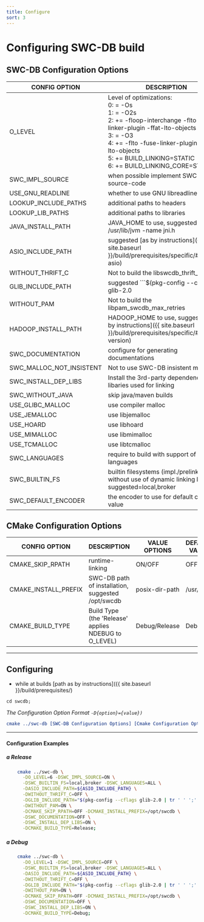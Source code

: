 ```yaml
---
title: Configure
sort: 3
---
```




# Configuring SWC-DB build

## SWC-DB Configuration Options

| CONFIG OPTION | DESCRIPTION | VALUE OPTIONS | DEFAULT VALUE |
| ---  | --- | --- | --- |
|O_LEVEL| Level of optimizations: <br/>  0: = -Os <br/>  1: = -O2s <br/>  2: += -floop-interchange -flto -fuse-linker-plugin -ffat-lto-objects <br/>  3: = -O3 <br/>  4: += -flto -fuse-linker-plugin -ffat-lto-objects<br/>  5: += BUILD_LINKING=STATIC <br/>  6: += BUILD_LINKING_CORE=STATIC | 0-7 | 3 |
|SWC_IMPL_SOURCE| when possible implement SWC-DB source-code | ON/OFF | OFF |
|USE_GNU_READLINE| whether to use GNU libreadline | ON/OFF | OFF |
|LOOKUP_INCLUDE_PATHS| additional paths to headers | posix-dir-path_LIST; | "/opt/local/include;/usr/local/include;usr/local/lib;/usr/include" |
|LOOKUP_LIB_PATHS| additional paths to libraries | posix-dir-path_LIST; | "/opt/local/lib;/usr/local/lib;/usr/lib;/lib" |
|JAVA_INSTALL_PATH| JAVA_HOME to use, suggested ```$(find /usr/lib/jvm -name jni.h | sed s"/\/include\/jni.h//"g)``` | posix-dir-path | ENV{JAVA_HOME} |
|ASIO_INCLUDE_PATH| suggested [as by instructions]({{ site.baseurl }}/build/prerequisites/specific/#version-asio) | posix-dir-path | "" |
|WITHOUT_THRIFT_C| Not to build the libswcdb_thrift_c | ON/OFF | OFF |
|GLIB_INCLUDE_PATH| suggested ```$(pkg-config --cflags glib-2.0 | tr ' ' ';' | sed 's/-I//g' )``` | posix-dir-path | "" |
|WITHOUT_PAM| Not to build the libpam_swcdb_max_retries | ON/OFF | OFF |
|HADOOP_INSTALL_PATH| HADOOP_HOME to use, suggested [as by instructions]({{ site.baseurl }}/build/prerequisites/specific/#hadoop-version) | posix-dir-path| ENV{HADOOP_HOME} |
|SWC_DOCUMENTATION|  configure for generating documentations | ON/OFF | OFF |
|SWC_MALLOC_NOT_INSISTENT|  Not to use SWC-DB insistent malloc | ON/OFF | OFF |
|SWC_INSTALL_DEP_LIBS|  Install the 3rd-party dependencies libaries used for linking | ON/OFF | OFF |
|SWC_WITHOUT_JAVA| skip java/maven builds | ON/OFF | OFF |
|USE_GLIBC_MALLOC| use compiler malloc | ON/OFF | OFF |
|USE_JEMALLOC| use libjemalloc | ON/OFF | OFF |
|USE_HOARD| use libhoard | ON/OFF | OFF |
|USE_MIMALLOC| use libmimalloc | ON/OFF | OFF |
|USE_TCMALLOC| use libtcmalloc | ON/OFF | OFF(default libtcmalloc_minimal or USE_GLIBC_MALLOC) |
|SWC_LANGUAGES| require to build with support of listed languages  | ANY / applicable CSV: py2,py3,pypy2,pypy3,java,netstd,c_glib | any possible |
|SWC_BUILTIN_FS| builtin filesystems (impl./prelinked without use of dynamic linking loader), suggested=local,broker | applicable CSV: local,broker,hadoop_jvm,hadoop,ceph | any possible |
|SWC_DEFAULT_ENCODER| the encoder to use for default config value | PLAIN/ZLIB/SNAPPY/ZSTD | ZSTD |



## CMake Configuration Options

| CONFIG OPTION | DESCRIPTION | VALUE OPTIONS | DEFAULT VALUE |
| ---  | --- | --- | --- |
|CMAKE_SKIP_RPATH| runtime-linking | ON/OFF | OFF |
|CMAKE_INSTALL_PREFIX| SWC-DB path of installation, suggested /opt/swcdb | posix-dir-path | /usr/local |
|CMAKE_BUILD_TYPE| Build Type (the 'Release' applies NDEBUG to O_LEVEL) | Debug/Release | Debug |



*** 



## Configuring

*  while at builds [path as by instructions]({{ site.baseurl }}/build/prerequisites/)
```
cd swcdb; 
```

_The Configuration Option Format ```-D{option}={value}) ```_

```cmake
cmake ../swc-db [SWC-DB Configuration Options] [Cmake Configuration Options];
```



*** 



#### Configuration Examples
##### a Release
```bash
    cmake ../swc-db \
      -DO_LEVEL=6 -DSWC_IMPL_SOURCE=ON \
      -DSWC_BUILTIN_FS=local,broker -DSWC_LANGUAGES=ALL \
      -DASIO_INCLUDE_PATH=${ASIO_INCLUDE_PATH} \
      -DWITHOUT_THRIFT_C=OFF \
      -DGLIB_INCLUDE_PATH="$(pkg-config --cflags glib-2.0 | tr ' ' ';' | sed 's/-I//g' )" \
      -DWITHOUT_PAM=ON \
      -DCMAKE_SKIP_RPATH=OFF -DCMAKE_INSTALL_PREFIX=/opt/swcdb \
      -DSWC_DOCUMENTATION=OFF \
      -DSWC_INSTALL_DEP_LIBS=ON \
      -DCMAKE_BUILD_TYPE=Release;
```

##### a Debug
```bash
    cmake ../swc-db \
      -DO_LEVEL=1 -DSWC_IMPL_SOURCE=OFF \
      -DSWC_BUILTIN_FS=local,broker -DSWC_LANGUAGES=ALL \
      -DASIO_INCLUDE_PATH=${ASIO_INCLUDE_PATH} \
      -DWITHOUT_THRIFT_C=OFF \
      -DGLIB_INCLUDE_PATH="$(pkg-config --cflags glib-2.0 | tr ' ' ';' | sed 's/-I//g' )" \
      -DWITHOUT_PAM=ON \
      -DCMAKE_SKIP_RPATH=OFF -DCMAKE_INSTALL_PREFIX=/opt/swcdb \
      -DSWC_DOCUMENTATION=OFF \
      -DSWC_INSTALL_DEP_LIBS=ON \
      -DCMAKE_BUILD_TYPE=Debug;
```
